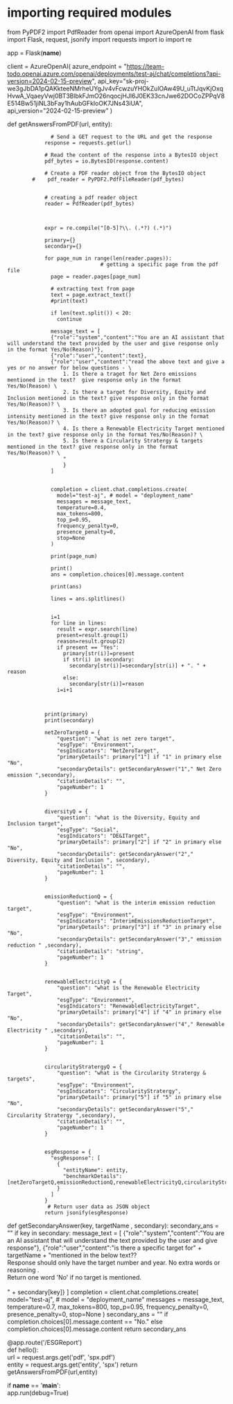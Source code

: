 
# importing required modules 
from PyPDF2 import PdfReader 
from openai import AzureOpenAI
from flask import Flask, request, jsonify
import requests
import io
import re
  
app = Flask(__name__)  

client = AzureOpenAI(
                  azure_endpoint = "https://team-todo.openai.azure.com/openai/deployments/test-aj/chat/completions?api-version=2024-02-15-preview", 
                  api_key="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",  
                  api_version="2024-02-15-preview"
                )


def getAnswersFromPDF(url, entity): 

                  # Send a GET request to the URL and get the response  
                response = requests.get(url)  
                  
                # Read the content of the response into a BytesIO object  
                pdf_bytes = io.BytesIO(response.content)  
                  
                # Create a PDF reader object from the BytesIO object  
            #    pdf_reader = PyPDF2.PdfFileReader(pdf_bytes)  


                # creating a pdf reader object 
                reader = PdfReader(pdf_bytes) 

                

                expr = re.compile("[0-5]?\\. (.*?) (.*)")

                primary={}
                secondary={}

                for page_num in range(len(reader.pages)):  
                                  # getting a specific page from the pdf file 
                  page = reader.pages[page_num] 

                  # extracting text from page 
                  text = page.extract_text() 
                  #print(text) 

                  if len(text.split()) < 20:
                    continue

                  message_text = [
                  {"role":"system","content":"You are an AI assistant that will understand the text provided by the user and give response only in the format Yes/No(Reason)"},
                  {"role":"user","content":text},
                  {"role":"user","content":"read the above text and give a yes or no answer for below questions - \
                      1. Is there a traget for Net Zero emissions mentioned in the text?  give response only in the format Yes/No(Reason) \
                      2. Is there a target for Diversity, Equity and Inclusion mentioned in the text? give response only in the format Yes/No(Reason)? \
                      3. Is there an adopted goal for reducing emission intensity mentioned in the text? give response only in the format Yes/No(Reason)? \
                      4. Is there a Renewable Electricity Target mentioned in the text? give response only in the format Yes/No(Reason)? \
                      5. Is there a Circularity Stratergy & targets mentioned in the text? give response only in the format Yes/No(Reason)? \
                      "
                      }
                  ]


                  completion = client.chat.completions.create(
                    model="test-aj", # model = "deployment_name"
                    messages = message_text,
                    temperature=0.4,
                    max_tokens=800,
                    top_p=0.95,
                    frequency_penalty=0,
                    presence_penalty=0,
                    stop=None
                  )

                  print(page_num)

                  print()
                  ans = completion.choices[0].message.content

                  print(ans)

                  lines = ans.splitlines()

             
                  i=1
                  for line in lines:
                    result = expr.search(line)
                    present=result.group(1)
                    reason=result.group(2)
                    if present == "Yes":
                      primary[str(i)]=present
                      if str(i) in secondary:
                        secondary[str(i)]=secondary[str(i)] + ". " + reason
                      else:
                        secondary[str(i)]=reason
                    i=i+1 



                print(primary)
                print(secondary)
                
                netZeroTargetQ = {
                    "question": "what is net zero target",
                    "esgType": "Environment",
                    "esgIndicators": "NetZeroTarget",
                    "primaryDetails": primary["1"] if "1" in primary else "No",
                    "secondaryDetails": getSecondaryAnswer("1"," Net Zero emission ",secondary),
                    "citationDetails": "",
                    "pageNumber": 1
                }


                diversityQ = {
                    "question": "what is the Diversity, Equity and Inclusion target",
                    "esgType": "Social",
                    "esgIndicators": "DE&ITarget",
                    "primaryDetails": primary["2"] if "2" in primary else "No",
                    "secondaryDetails": getSecondaryAnswer("2"," Diversity, Equity and Inclusion ", secondary),
                    "citationDetails": "",
                    "pageNumber": 1
                }


                emissionReductionQ = {
                    "question": "what is the interim emission reduction target",
                    "esgType": "Environment",
                    "esgIndicators": "InterimEmissionsReductionTarget",
                    "primaryDetails": primary["3"] if "3" in primary else "No",
                    "secondaryDetails": getSecondaryAnswer("3"," emission reduction " ,secondary),
                    "citationDetails": "string",
                    "pageNumber": 1
                }


                renewableElectricityQ = {
                    "question": "what is the Renewable Electricity Target",
                    "esgType": "Environment",
                    "esgIndicators": "RenewableElectricityTarget",
                    "primaryDetails": primary["4"] if "4" in primary else "No",
                    "secondaryDetails": getSecondaryAnswer("4"," Renewable Electricity " ,secondary),
                    "citationDetails": "",
                    "pageNumber": 1
                }


                circularityStratergyQ = {
                    "question": "what is the Circularity Stratergy & targets",
                    "esgType": "Environment",
                    "esgIndicators": "CircularityStratergy",
                    "primaryDetails": primary["5"] if "5" in primary else "No",
                    "secondaryDetails": getSecondaryAnswer("5"," Circularity Stratergy ",secondary),
                    "citationDetails": "",
                    "pageNumber": 1
                }


                esgResponse = {
                  "esgResponse": [
                    {
                      "entityName": entity,
                      "benchmarkDetails": [netZeroTargetQ,emissionReductionQ,renewableElectricityQ,circularityStratergyQ,diversityQ]
                    }
                  ]
                }
                 # Return user data as JSON object  
                return jsonify(esgResponse)


def getSecondaryAnswer(key, targetName , secondary):
  secondary_ans = ""
  if key in secondary:
    message_text = [
                      {"role":"system","content":"You are an AI assistant that will understand the text provided by the user and give response"},
                      {"role":"user","content":"is there a specific target for" + targetName +  "mentioned in the below text??\
                      Response should only have the target number and year. No extra words or reasoning . \
                      Return one word 'No' if no target is mentioned. \
                      \
                      " + secondary[key]}
                    ]
    completion = client.chat.completions.create(
      model="test-aj", # model = "deployment_name"
      messages = message_text,
      temperature=0.7,
      max_tokens=800,
      top_p=0.95,
      frequency_penalty=0,
      presence_penalty=0,
      stop=None
    )
    secondary_ans = "" if completion.choices[0].message.content == "No." else completion.choices[0].message.content
  return secondary_ans


@app.route('/ESGReport')  
def hello():  
  url = request.args.get('pdf', 'spx.pdf')  
  entity = request.args.get('entity', 'spx') 
  return getAnswersFromPDF(url,entity)


if __name__ == '__main__':  
    app.run(debug=True)  
